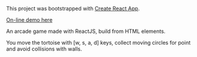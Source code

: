 This project was bootstrapped with [Create React App](https://github.com/facebook/create-react-app).

[On-line demo here](https://marcinostaszewski.github.io/react-turtle-game/)

An arcade game made with ReactJS, build from HTML elements.

You move the tortoise with [w, s, a, d] keys, collect moving circles for point and avoid collisions with walls.
